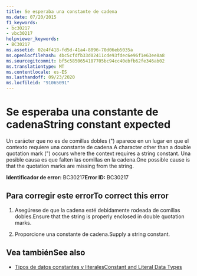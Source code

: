 ```yaml
---
title: Se esperaba una constante de cadena
ms.date: 07/20/2015
f1_keywords:
- bc30217
- vbc30217
helpviewer_keywords:
- BC30217
ms.assetid: 02e4f418-fd5d-41a4-8896-70d06eb5035a
ms.openlocfilehash: 4bc5cfdfb33d02411cde93fdec6e96f1e63ee8a8
ms.sourcegitcommit: bf5c5850654187705bc94cc40ebfb62fe346ab02
ms.translationtype: MT
ms.contentlocale: es-ES
ms.lasthandoff: 09/23/2020
ms.locfileid: "91065091"
---
```

# <a name="string-constant-expected"></a><span data-ttu-id="8449e-102">Se esperaba una constante de cadena</span><span class="sxs-lookup"><span data-stu-id="8449e-102">String constant expected</span></span>

<span data-ttu-id="8449e-103">Un carácter que no es de comillas dobles (") aparece en un lugar en que el contexto requiere una constante de cadena.</span><span class="sxs-lookup"><span data-stu-id="8449e-103">A character other than a double quotation mark (") occurs where the context requires a string constant.</span></span> <span data-ttu-id="8449e-104">Una posible causa es que falten las comillas en la cadena.</span><span class="sxs-lookup"><span data-stu-id="8449e-104">One possible cause is that the quotation marks are missing from the string.</span></span>  
  
 <span data-ttu-id="8449e-105">**Identificador de error:** BC30217</span><span class="sxs-lookup"><span data-stu-id="8449e-105">**Error ID:** BC30217</span></span>  
  
## <a name="to-correct-this-error"></a><span data-ttu-id="8449e-106">Para corregir este error</span><span class="sxs-lookup"><span data-stu-id="8449e-106">To correct this error</span></span>  
  
1. <span data-ttu-id="8449e-107">Asegúrese de que la cadena esté debidamente rodeada de comillas dobles.</span><span class="sxs-lookup"><span data-stu-id="8449e-107">Ensure that the string is properly enclosed in double quotation marks.</span></span>  
  
2. <span data-ttu-id="8449e-108">Proporcione una constante de cadena.</span><span class="sxs-lookup"><span data-stu-id="8449e-108">Supply a string constant.</span></span>  
  
## <a name="see-also"></a><span data-ttu-id="8449e-109">Vea también</span><span class="sxs-lookup"><span data-stu-id="8449e-109">See also</span></span>

- [<span data-ttu-id="8449e-110">Tipos de datos constantes y literales</span><span class="sxs-lookup"><span data-stu-id="8449e-110">Constant and Literal Data Types</span></span>](../programming-guide/language-features/constants-enums/constant-and-literal-data-types.md)

